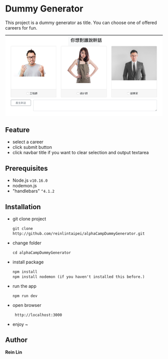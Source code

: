 # Dummy Generator

This project is a dummy generator as title.
You can choose one of offered careers for fun.

![website snapshot](./public/img/dummy_generator_screenshot.png)

## Feature

- select a career
- click submit button
- click navbar title if you want to clear selection and output textarea

## Prerequisites

- Node.js `v10.16.0`
- nodemon.js
- "handlebars" `^4.1.2`

## Installation

- git clone project
  ```
  git clone http://github.com/reinlintaipei/alphaCampDummyGenerator.git
  ```
- change folder
  ```
  cd alphaCampDummyGenerator
  ```
- install package
  ```
  npm install
  npm install nodemon (if you haven't installed this before.)
  ```
- run the app
  ```
  npm run dev
  ```
- open browser
  ```
   http://localhost:3000
  ```
- enjoy ~

## Author

**Rein Lin**
